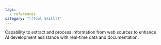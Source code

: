 ```yaml
---
tags:
  - references
category: "[[Tool Skill]]"
---
```


Capability to extract and process information from web sources to enhance AI development assistance with real-time data and documentation.

